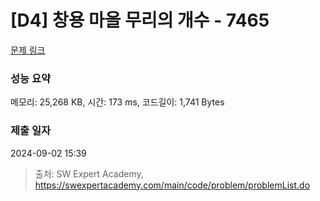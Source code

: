 # [D4] 창용 마을 무리의 개수 - 7465 

[문제 링크](https://swexpertacademy.com/main/code/problem/problemDetail.do?contestProbId=AWngfZVa9XwDFAQU) 

### 성능 요약

메모리: 25,268 KB, 시간: 173 ms, 코드길이: 1,741 Bytes

### 제출 일자

2024-09-02 15:39



> 출처: SW Expert Academy, https://swexpertacademy.com/main/code/problem/problemList.do